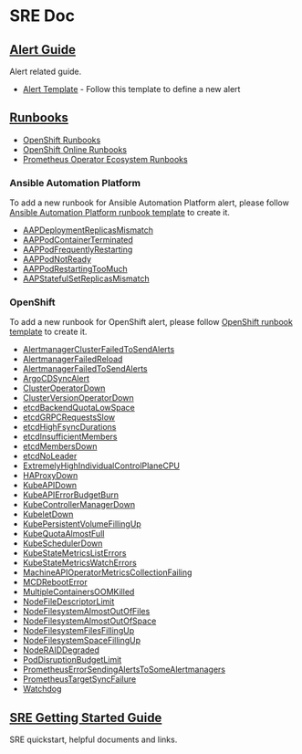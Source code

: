 # SRE Doc

## [Alert Guide](./alert-guide)

Alert related guide.

- [Alert Template](./alert-guide/alert-field-definition.md) - Follow this template to define a new alert

## [Runbooks](./runbooks/)

- [OpenShift Runbooks](https://github.com/openshift/runbooks)
- [OpenShift Online Runbooks](https://github.com/openshift/ops-sop/tree/master/v4/alerts)
- [Prometheus Operator Ecosystem Runbooks](https://github.com/prometheus-operator/runbooks/tree/main/content/runbooks)

### Ansible Automation Platform

To add a new runbook for Ansible Automation Platform alert, please follow [Ansible Automation Platform runbook template](./runbooks/ansible-automation-platform-operator/runbook-template.md) to create it.

- [AAPDeploymentReplicasMismatch](./runbooks/ansible-automation-platform-operator/AAPDeploymentReplicasMismatch.md)
- [AAPPodContainerTerminated](./runbooks/ansible-automation-platform-operator/AAPPodContainerTerminated.md)
- [AAPPodFrequentlyRestarting](./runbooks/ansible-automation-platform-operator/AAPPodFrequentlyRestarting.md)
- [AAPPodNotReady](./runbooks/ansible-automation-platform-operator/AAPPodNotReady.md)
- [AAPPodRestartingTooMuch](./runbooks/ansible-automation-platform-operator/AAPPodRestartingTooMuch.md)
- [AAPStatefulSetReplicasMismatch](./runbooks/ansible-automation-platform-operator/AAPStatefulSetReplicasMismatch.md)

### OpenShift

To add a new runbook for OpenShift alert, please follow [OpenShift runbook template](https://github.com/openshift/runbooks/blob/master/example.md) to create it.

- [AlertmanagerClusterFailedToSendAlerts](https://github.com/openshift/ops-sop/blob/master/v4/alerts/AlertmanagerClusterFailedToSendAlerts.md)
- [AlertmanagerFailedReload](https://github.com/openshift/runbooks/blob/master/alerts/cluster-monitoring-operator/AlertmanagerFailedReload.md)
- [AlertmanagerFailedToSendAlerts](https://github.com/openshift/runbooks/blob/master/alerts/cluster-monitoring-operator/AlertmanagerFailedToSendAlerts.md)
- [ArgoCDSyncAlert](./runbooks/openshift/ArgoCDSyncAlert.md)
- [ClusterOperatorDown](https://github.com/openshift/ops-sop/blob/master/v4/alerts/ClusterOperatorDown.md)
- [ClusterVersionOperatorDown](./runbooks/openshift/ClusterVersionOperatorDown.md)
- [etcdBackendQuotaLowSpace](https://github.com/openshift/runbooks/blob/master/alerts/cluster-etcd-operator/etcdBackendQuotaLowSpace.md)
- [etcdGRPCRequestsSlow](https://github.com/openshift/runbooks/blob/master/alerts/cluster-etcd-operator/etcdGRPCRequestsSlow.md)
- [etcdHighFsyncDurations](https://github.com/openshift/runbooks/blob/master/alerts/cluster-etcd-operator/etcdHighFsyncDurations.md)
- [etcdInsufficientMembers](https://github.com/openshift/runbooks/blob/master/alerts/cluster-etcd-operator/etcdInsufficientMembers.md)
- [etcdMembersDown](https://github.com/openshift/runbooks/blob/master/alerts/cluster-etcd-operator/etcdMembersDown.md)
- [etcdNoLeader](https://github.com/openshift/runbooks/blob/master/alerts/cluster-etcd-operator/etcdNoLeader.md)
- [ExtremelyHighIndividualControlPlaneCPU](https://github.com/openshift/ops-sop/blob/master/v4/alerts/ExtremelyHighIndividualControlPlaneCPU.md)
- [HAProxyDown](https://github.com/openshift/ops-sop/blob/master/v4/alerts/HAProxyDown.md)
- [KubeAPIDown](https://github.com/openshift/runbooks/blob/master/alerts/cluster-monitoring-operator/KubeAPIDown.md)
- [KubeAPIErrorBudgetBurn](https://github.com/openshift/ops-sop/blob/master/v4/alerts/KubeAPIErrorBudgetBurn.md)
- [KubeControllerManagerDown](./runbooks/openshift/KubeControllerManagerDown.md)
- [KubeletDown](https://github.com/openshift/runbooks/blob/master/alerts/cluster-monitoring-operator/KubeletDown.md)
- [KubePersistentVolumeFillingUp](https://github.com/openshift/runbooks/blob/master/alerts/cluster-monitoring-operator/KubePersistentVolumeFillingUp.md)
- [KubeQuotaAlmostFull](./runbooks/openshift/KubeQuotaAlmostFull.md)
- [KubeSchedulerDown](./runbooks/openshift/KubeSchedulerDown.md)
- [KubeStateMetricsListErrors](./runbooks/openshift/KubeStateMetricsListErrors.md)
- [KubeStateMetricsWatchErrors](./runbooks/openshift/KubeStateMetricsWatchErrors.md)
- [MachineAPIOperatorMetricsCollectionFailing](./runbooks/openshift/MachineAPIOperatorMetricsCollectionFailing.md)
- [MCDRebootError](./runbooks/openshift/MCDRebootError.md)
- [MultipleContainersOOMKilled](./runbooks/openshift/MultipleContainersOOMKilled.md)
- [NodeFileDescriptorLimit](https://github.com/openshift/runbooks/blob/master/alerts/cluster-monitoring-operator/NodeFileDescriptorLimit.md)
- [NodeFilesystemAlmostOutOfFiles](https://github.com/openshift/runbooks/blob/master/alerts/cluster-monitoring-operator/NodeFilesystemAlmostOutOfFiles.md)
- [NodeFilesystemAlmostOutOfSpace](https://github.com/openshift/runbooks/blob/master/alerts/cluster-monitoring-operator/NodeFilesystemAlmostOutOfSpace.md)
- [NodeFilesystemFilesFillingUp](https://github.com/openshift/runbooks/blob/master/alerts/cluster-monitoring-operator/NodeFilesystemFilesFillingUp.md)
- [NodeFilesystemSpaceFillingUp](https://github.com/openshift/runbooks/blob/master/alerts/cluster-monitoring-operator/NodeFilesystemSpaceFillingUp.md)
- [NodeRAIDDegraded](https://github.com/openshift/runbooks/blob/master/alerts/cluster-monitoring-operator/NodeRAIDDegraded.md)
- [PodDisruptionBudgetLimit](https://github.com/openshift/ops-sop/blob/master/v4/alerts/PodDisruptionBudgetLimit.md)
- [PrometheusErrorSendingAlertsToSomeAlertmanagers](./runbooks/openshift/PrometheusErrorSendingAlertsToSomeAlertmanagers.md)
- [PrometheusTargetSyncFailure](https://github.com/openshift/runbooks/blob/master/alerts/cluster-monitoring-operator/PrometheusTargetSyncFailure.md)
- [Watchdog](./runbooks/openshift/Watchdog.md)

## [SRE Getting Started Guide](https://docs.google.com/document/d/1xk3xaAD7Un89Pg9qEnhXQhqhGwQmzfjA2Cy5MXfZV8g/edit#heading=h.6t0482971ime)

SRE quickstart, helpful documents and links.
